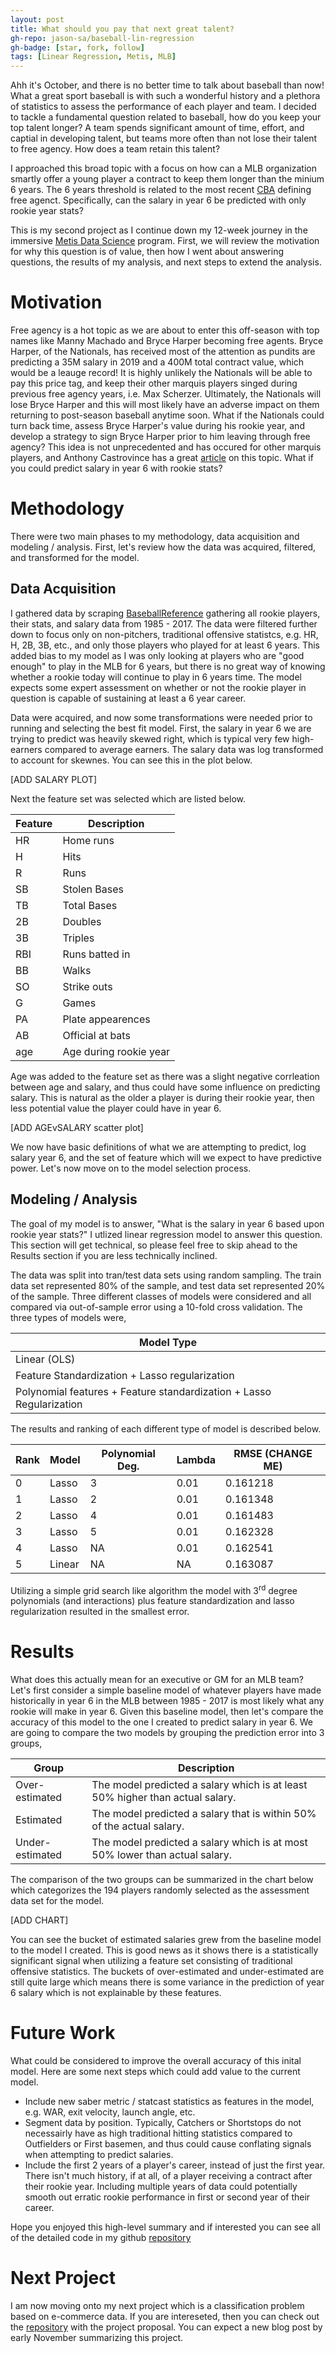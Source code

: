 ```yaml
---
layout: post
title: What should you pay that next great talent?
gh-repo: jason-sa/baseball-lin-regression
gh-badge: [star, fork, follow]
tags: [Linear Regression, Metis, MLB]
---
```


Ahh it's October, and there is no better time to talk about baseball than now! What a great sport baseball is with such a wonderful history and a plethora of statistics to assess the performance of each player and team. I decided to tackle a fundamental question related to baseball, how do you keep your top talent longer? A team spends significant amount of time, effort, and captial in developing talent, but teams more often than not lose their talent to free agency. How does a team retain this talent?

I approached this broad topic with a focus on how can a MLB organization smartly offer a young player a contract to keep them longer than the minium 6 years. The 6 years threshold is related to the most recent [CBA](http://m.mlb.com/glossary/transactions/free-agency) defining free agenct. Specifically, can the salary in year 6 be predicted with only rookie year stats?

This is my second project as I continue down my 12-week journey in the immersive [Metis Data Science](https://www.thisismetis.com/data-science-bootcamps) program. First, we will review the motivation for why this question is of value, then how I went about answering questions, the results of my analysis, and next steps to extend the analysis.

# Motivation

Free agency is a hot topic as we are about to enter this off-season with top names like Manny Machado and Bryce Harper becoming free agents. Bryce Harper, of the Nationals, has received most of the attention as pundits are predicting a 35M salary in 2019 and a 400M total contract value, which would be a leauge record! It is highly unlikely the Nationals will be able to pay this price tag, and keep their other marquis players singed during previous free agency years, i.e. Max Scherzer. Ultimately, the Nationals will lose Bryce Harper and this will most likely have an adverse impact on them returning to post-season baseball anytime soon. What if the Nationals could turn back time, assess Bryce Harper's value during his rookie year, and develop a strategy to sign Bryce Harper prior to him leaving through free agency? This idea is not unprecedented and has occured for other marquis players, and Anthony Castrovince has a great [article](http://www.sportsonearth.com/article/264873218/mlb-hot-stove-free-agents-earlier-extensions) on this topic. What if you could predict salary in year 6 with rookie stats?

# Methodology

There were two main phases to my methodology, data acquisition and modeling / analysis. First, let's review how the data was acquired, filtered, and transformed for the model.

## Data Acquisition

I gathered data by scraping [BaseballReference](https://www.baseball-reference.com/) gathering all rookie players, their stats, and salary data from 1985 - 2017. The data were filtered further down to focus only on non-pitchers, traditional offensive statistcs, e.g. HR, H, 2B, 3B, etc., and only those players who played for at least 6 years. This added bias to my model as I was only looking at players who are "good enough" to play in the MLB for 6 years, but there is no great way of knowing whether a rookie today will continue to play in 6 years time. The model expects some expert assessment on whether or not the rookie player in question is capable of sustaining at least a 6 year career.

Data were acquired, and now some transformations were needed prior to running and selecting the best fit model. First, the salary in year 6 we are trying to predict was heavily skewed right, which is typical very few high-earners compared to average earners. The salary data was log transformed to account for skewnes. You can see this in the plot below.

[ADD SALARY PLOT]

Next the feature set was selected which are listed below.

|Feature|Description
|---|---|
|HR |Home runs|
|H |Hits|
|R |Runs|
|SB |Stolen Bases|
|TB |Total Bases|
|2B |Doubles|
|3B |Triples|
|RBI |Runs batted in|
|BB |Walks|
|SO |Strike outs|
|G |Games|
|PA |Plate appearences|
|AB |Official at bats|
|age |Age during rookie year|

Age was added to the feature set as there was a slight negative corrleation between age and salary, and thus could have some influence on predicting salary. This is natural as the older a player is during their rookie year, then less potential value the player could have in year 6.

[ADD AGEvSALARY scatter plot]

We now have basic definitions of what we are attempting to predict, log salary year 6, and the set of feature which will we expect to have predictive power. Let's now move on to the model selection process.

## Modeling / Analysis

The goal of my model is to answer, "What is the salary in year 6 based upon rookie year stats?" I utlized linear regression model to answer this question. This section will get technical, so please feel free to skip ahead to the Results section if you are less technically inclined.

The data was split into tran/test data sets using random sampling. The train data set represented 80% of the sample, and test data set represented 20% of the sample. Three different classes of models were considered and all compared via out-of-sample error using a 10-fold cross validation. The three types of models were,

|Model Type|
|---|
|Linear (OLS)|
|Feature Standardization + Lasso regularization|
|Polynomial features + Feature standardization + Lasso Regularization|

The results and ranking of each different type of model is described below.

|Rank |Model |Polynomial Deg.|Lambda|RMSE (CHANGE ME) |
---|---|---|---|---
|0 |Lasso |3 |0.01 |0.161218
|1 |Lasso |2 |0.01 |0.161348
|2 |Lasso |4 |0.01 |0.161483
|3 |Lasso |5 |0.01 |0.162328
|4 |Lasso |NA |0.01 |0.162541
|5 |Linear |NA | NA|0.163087

Utilizing a simple grid search like algorithm the model with 3<sup>rd</sup> degree polynomials (and interactions) plus feature standardization and lasso regularization resulted in the smallest error.

# Results

What does this actually mean for an executive or GM for an MLB team? Let's first consider a simple baseline model of whatever players have made historically in year 6 in the MLB between 1985 - 2017 is most likely what any rookie will make in year 6. Given this baseline model, then let's compare the accuracy of this model to the one I created to predict salary in year 6. We are going to compare the two models by grouping the prediction error into 3 groups,

|Group | Description|
|---|---|
|Over-estimated | The model predicted a salary which is at least 50% higher than actual salary.
|Estimated | The model predicted a salary that is within 50% of the actual salary.
|Under-estimated | The model predicted a salary which is at most 50% lower than actual salary.

The comparison of the two groups can be summarized in the chart below which categorizes the 194 players randomly selected as the assessment data set for the model.

[ADD CHART]

You can see the bucket of estimated salaries grew from the baseline model to the model I created. This is good news as it shows there is a statistically significant signal when utilizing a feature set consisting of traditional offensive statistics. The buckets of over-estimated and under-estimated are still quite large which means there is some variance in the prediction of year 6 salary which is not explainable by these features.

# Future Work

What could be considered to improve the overall accuracy of this inital model. Here are some next steps which could add value to the current model.

* Include new saber metric / statcast statistics as features in the model, e.g. WAR, exit velocity, launch angle, etc.  
* Segment data by position. Typically, Catchers or Shortstops do not necessairly have as high traditional hitting statistics compared to Outfielders or First basemen, and thus could cause conflating signals when attempting to predict salaries.  
* Include the first 2 years of a player's career, instead of just the first year. There isn't much history, if at all, of a player receiving a contract after their rookie year. Including multiple years of data could potentially smooth out erratic rookie performance in first or second year of their career.

Hope you enjoyed this high-level summary and if interested you can see all of the detailed code in my github [repository](https://github.com/jason-sa/baseball_lin_regression)

# Next Project

I am now moving onto my next project which is a classification problem based on e-commerce data. If you are intereseted, then you can check out the [repository](https://github.com/jason-sa/classification) with the project proposal. You can expect a new blog post by early November summarizing this project. 